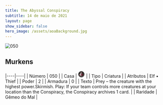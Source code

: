 ```yaml
---
title: The Abyssal Conspiracy
subtitle: 14 de maio de 2021
layout: page
show_sidebar: false
hero_image: /assets/aoaBackground.jpg
---
```


![050](https://cards-keyforge.s3.eu-north-1.amazonaws.com/media/en/tac/050.png)

## Murkens

|----|----|
| Número | 050 |
| Casa | ![Conspiracy](https://raw.githubusercontent.com/cardsofkeyforge/cardsofkeyforge.github.io/master/tac/conspiracy.png "Conspiracy") |
| Tipo | Criatura |
| Atributos | Elf • Thief |
| Poder | 2 |
| Armadura | 0 |
| Texto | Prey – the creature with the highest power.Skirmish. Play: If your team controls more creatures at your location than the Conspiracy, the Conspiracy archives 1 card. |
| Raridade | Gêmeo do Mal |
